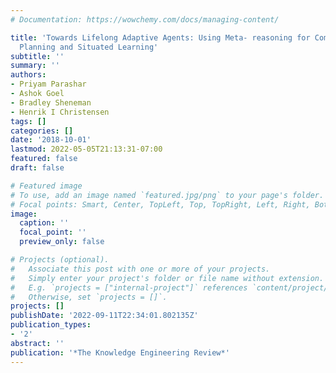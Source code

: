 ```yaml
---
# Documentation: https://wowchemy.com/docs/managing-content/

title: 'Towards Lifelong Adaptive Agents: Using Meta- reasoning for Combining Task
  Planning and Situated Learning'
subtitle: ''
summary: ''
authors:
- Priyam Parashar
- Ashok Goel
- Bradley Sheneman
- Henrik I Christensen
tags: []
categories: []
date: '2018-10-01'
lastmod: 2022-05-05T21:13:31-07:00
featured: false
draft: false

# Featured image
# To use, add an image named `featured.jpg/png` to your page's folder.
# Focal points: Smart, Center, TopLeft, Top, TopRight, Left, Right, BottomLeft, Bottom, BottomRight.
image:
  caption: ''
  focal_point: ''
  preview_only: false

# Projects (optional).
#   Associate this post with one or more of your projects.
#   Simply enter your project's folder or file name without extension.
#   E.g. `projects = ["internal-project"]` references `content/project/deep-learning/index.md`.
#   Otherwise, set `projects = []`.
projects: []
publishDate: '2022-09-11T22:34:01.802135Z'
publication_types:
- '2'
abstract: ''
publication: '*The Knowledge Engineering Review*'
---
```

